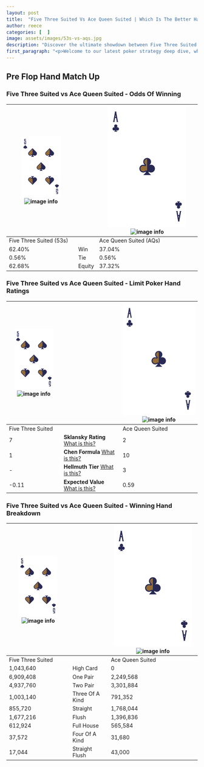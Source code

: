 ```yaml
---
layout: post
title:  "Five Three Suited Vs Ace Queen Suited | Which Is The Better Hand In Poker? A Complete Guide"
author: reece
categories: [  ]
image: assets/images/53s-vs-aqs.jpg
description: "Discover the ultimate showdown between Five Three Suited and Ace Queen Suited in poker! Uncover the odds, strategies, and scenarios where one hand triumphs over the other. Get ready to up your poker game with this thrilling analysis."
first_paragraph: "<p>Welcome to our latest poker strategy deep dive, where we're pitting two distinct hands against each other in a high-stakes showdown: Five Three Suited vs Ace Queen Suited.</p><p>In the dynamic world of poker, every decision counts, and knowing which hand holds the upper hand is key to your success at the table.</p><p>In this article, we'll dissect these two hands, explore the scenarios where one dominates the other, and equip you with the knowledge to make strategic choices that can tip the odds in your favor.</p><p>Get ready to unravel the intriguing dynamics of these poker hands and elevate your game to new heights.</p>"
---
```




[comment]: # (sp0)

## Pre Flop Hand Match Up

<div class="table hand-ratings" markdown="1"> 



### Five Three Suited vs Ace Queen Suited - Odds Of Winning


    
| ![image info](assets/images/hand1/5.png) ![image info](assets/images/hand1/3s.png) |  | ![image info](assets/images/hand2/A.png) ![image info](assets/images/hand2/Qs.png) |
| -------- | -------- | -------- |
| Five Three Suited (53s) |  | Ace Queen Suited (AQs) |
| 62.40% | Win | 37.04% |
| 0.56% | Tie | 0.56% |
| 62.68% | Equity | 37.32% |




[comment]: # (sp1)



### Five Three Suited vs Ace Queen Suited - Limit Poker Hand Ratings


    
| ![image info](assets/images/hand1/5.png) ![image info](assets/images/hand1/3s.png) |  | ![image info](assets/images/hand2/A.png) ![image info](assets/images/hand2/Qs.png) |
| -------- | -------- | -------- |
| Five Three Suited |  | Ace Queen Suited |
| 7 | **Sklansky Rating** [What is this?](/sklansky-rating-explained) | 2 |
| 1 | **Chen Formula** [What is this?](/chen-formula-explained) | 10 |
| - | **Hellmuth Tier** [What is this?](/Hellmuth-tier-explained) | 3 |
| -0.11 | **Expected Value** [What is this?](/expected-value-explained) | 0.59 |




[comment]: # (sp2)



### Five Three Suited vs Ace Queen Suited - Winning Hand Breakdown


    
| ![image info](assets/images/hand1/5.png) ![image info](assets/images/hand1/3s.png) |  | ![image info](assets/images/hand2/A.png) ![image info](assets/images/hand2/Qs.png) |
| -------- | -------- | -------- |
| Five Three Suited |  | Ace Queen Suited |
| 1,043,640 | High Card | 0 |
| 6,909,408 | One Pair | 2,249,568 |
| 4,937,760 | Two Pair | 3,301,884 |
| 1,003,140 | Three Of A Kind | 791,352 |
| 855,720 | Straight | 1,768,044 |
| 1,677,216 | Flush | 1,396,836 |
| 612,924 | Full House | 565,584 |
| 37,572 | Four Of A Kind | 31,680 |
| 17,044 | Straight Flush | 43,000 |




[comment]: # (sp3)



</div>

[comment]: # (sp4)



[comment]: # (sp5)

